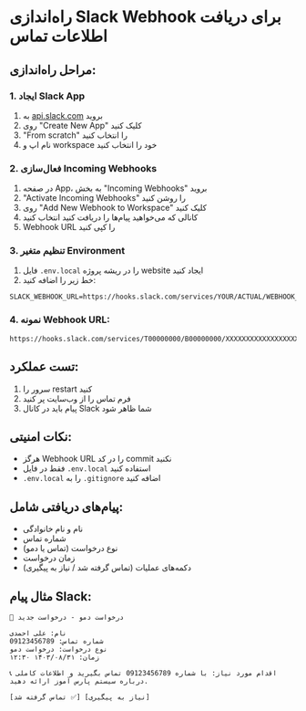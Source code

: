# راه‌اندازی Slack Webhook برای دریافت اطلاعات تماس

## مراحل راه‌اندازی:

### 1. ایجاد Slack App
1. به [api.slack.com](https://api.slack.com/apps) بروید
2. روی "Create New App" کلیک کنید
3. "From scratch" را انتخاب کنید
4. نام اپ و workspace خود را انتخاب کنید

### 2. فعال‌سازی Incoming Webhooks
1. در صفحه App، به بخش "Incoming Webhooks" بروید
2. "Activate Incoming Webhooks" را روشن کنید
3. روی "Add New Webhook to Workspace" کلیک کنید
4. کانالی که می‌خواهید پیام‌ها را دریافت کنید انتخاب کنید
5. Webhook URL را کپی کنید

### 3. تنظیم متغیر Environment
1. فایل `.env.local` را در ریشه پروژه website ایجاد کنید
2. خط زیر را اضافه کنید:
```
SLACK_WEBHOOK_URL=https://hooks.slack.com/services/YOUR/ACTUAL/WEBHOOK_URL
```

### 4. نمونه Webhook URL:
```
https://hooks.slack.com/services/T00000000/B00000000/XXXXXXXXXXXXXXXXXXXXXXXX
```

## تست عملکرد:
1. سرور را restart کنید
2. فرم تماس را از وب‌سایت پر کنید
3. پیام باید در کانال Slack شما ظاهر شود

## نکات امنیتی:
- هرگز Webhook URL را در کد commit نکنید
- فقط در فایل `.env.local` استفاده کنید
- `.env.local` را به `.gitignore` اضافه کنید

## پیام‌های دریافتی شامل:
- نام و نام خانوادگی
- شماره تماس
- نوع درخواست (تماس یا دمو)
- زمان درخواست
- دکمه‌های عملیات (تماس گرفته شد / نیاز به پیگیری)

## مثال پیام Slack:
```
🔔 درخواست دمو - درخواست جدید

نام: علی احمدی
شماره تماس: 09123456789  
نوع درخواست: درخواست دمو
زمان: ۱۴۰۳/۰۸/۳۱ ۱۲:۳۰

📞 اقدام مورد نیاز: با شماره 09123456789 تماس بگیرید و اطلاعات کاملی درباره سیستم پارس آموز ارائه دهید.

[تماس گرفته شد ✅] [نیاز به پیگیری]
```
